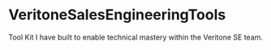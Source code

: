 # VeritoneSalesEngineeringTools
Tool Kit I have built to enable technical mastery within the Veritone SE team.
